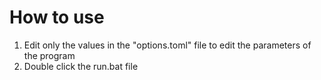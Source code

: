 # How to use

1. Edit only the values in the "options.toml" file to edit the parameters of the program
2. Double click the run.bat file 